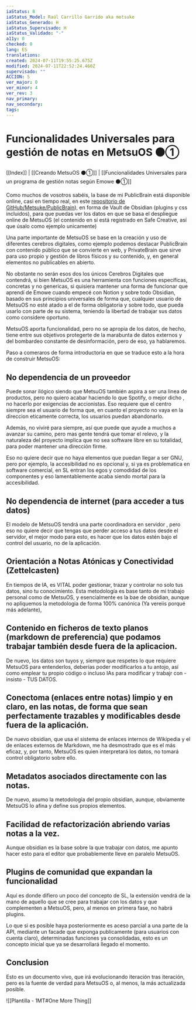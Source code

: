 ```yaml
---
iaStatus: 8
iaStatus_Model: Raúl Carrillo Garrido aka metsuke
iaStatus_Generado: H
iaStatus_Supervisado: H
iaStatus_Validado: "-"
a11y: 0
checked: 0
lang: ES
translations: 
created: 2024-07-11T19:55:25.675Z
modified: 2024-07-11T22:52:24.460Z
supervisado: ""
ACCION: S
ver_major: 0
ver_minor: 4
ver_rev: 3
nav_primary: 
nav_secondary: 
tags:
---
```

# Funcionalidades Universales para gestión de notas en MetsuOS ⚫①

[[Index]] | [[Creando MetsuOS ⚫①]] | [[Funcionalidades Universales para un programa de gestión notas según Emowe  ⚫①]]

Como muchos de vosotros sabéis, la base de mi PublicBrain está disponible online, casi en tiempo real, en este [repositorio de GitHub/Metsuke/PublicBrain](https://github.com/metsuke/23-MetsuOS-PublicBrain)), en forma de Vault de Obsidian (plugins y css incluidos), para que puedas ver los datos en que se basa el despliegue online de MetsuOS (el contenido en sí está registrado en Safe Creative, así que úsalo como ejemplo unicamente)

Una parte importante de MetsuOS se base en la creación y uso de diferentes cerebros digitales, como ejemplo podemos destacar PublicBrain con contenido público que se convierte en web, y PrivateBrain que sirve para uso propio y gestión de libros físicos y su contenido, y, en general elementos no publicables en abierto. 

No obstante no serán esos dos los únicos Cerebros Digitales que contendrá, si bien MetsuOS es una herramienta con funciones específicas, concretas y no genericas, si quisiera mantener una forma de funcionar que aprendí de Emowe cuando empecé con Notion y sobre todo Obsidian, basado en sus principios universales de forma que, cualquier usuario de MetsuOS no esté atado a el de forma obligatoria y sobre todo, que pueda usarlo con parte de su sistema, teniendo la libertad de trabajar sus datos como considere oportuno. 

MetsuOS aporta funcionalidad, pero no se apropia de los datos, de hecho, tiene entre sus objetivos protegerte de la marabunta de datos externos y del bombardeo constante de desinformación, pero de eso, ya hablaremos. 

Paso a comeraros de forma introductoria en que se traduce esto a la hora de construir MetsuOS:

## No dependencia de un proveedor

Puede sonar ilógico siendo que MetsuOS también aspira a ser una linea de productos, pero no quiero acabar haciendo lo que Spotify, o mejor dicho , no hacerlo por exigencias de accionistas. Eso requiere que el centro siempre sea el usuario de forma que, en cuanto el proyecto no vaya en la direccion eticamente correcta, los usuarios puedan abandonarlo.

Además, no viviré para siempre, así que puede que ayude a muchos a avanzar su camino, pero mas gente tendrá que tomar el relevo, y la naturaleza del proyecto implica que no sea software libre en su totalidad, para poder mantener una dirección firme.

Eso no quiere decir que no haya elementos que puedan llegar a ser GNU, pero por ejemplo, la accesibilidad no es opcional y, si ya es problematica en software comercial, en SL entran los egos y comodidad de los componentes y eso lamentablemente acaba siendo mortal para la accesibilidad.

## No dependencia de internet (para acceder a tus datos)

El modelo de MetsuOS tendrá una parte coordinadora en servidor , pero eso no quiere decir que tengas que perder acceso a tus datos desde el servidor, el mejor modo para esto, es hacer que los datos estén bajo el control del usuario, no de la aplicación. 

## Orientación a Notas Atónicas y Conectividad (Zettelcasten)

En tiempos de IA, es VITAL poder gestionar, trazar y controlar no solo tus datos, sino tu conocimiento. Esta metodología es base tanto de mi trabajo personal como de MetsuOS, y esencialmente es la bae de obsidian, aunque no apliquemos la metodologia de forma 100% canónica (Ya vereiis porqué más adelante),

## Contenido en ficheros de texto planos (markdown de preferencia) que podamos trabajar también desde fuera de la aplicacion.

De nuevo, los datos son tuyos y, siempre que respetes lo que requiere MetsuOS para entenderlos, deberías poder modificarlos a tu antojo, así como emplear tu propio código o incluso IAs para modificar y trabajr con - insisto - TUS DATOS.

## Conectoma (enlaces entre notas) limpio y en claro, en las notas, de forma que sean perfectamente trazables y modificables desde fuera de la aplicación.

De nuevo obsidian, que usa el sistema de enlaces internos de Wikipedia y el de enlaces externos de Markdown, me ha desmostrado que es el más eficaz, y, por tanto, MetsuOS es quien interpretará los datos, no tomará control obligatorio sobre ello.
## Metadatos asociados directamente con las notas.

De nuevo, asumo la metodología del propio obsidian, aunque, obviamente MetsuOS lo afina y define sus propios elementos.

## Facilidad de refactorización abriendo varias notas a la vez.

Aunque obsidian es la base sobre la que trabajar con datos, me apunto hacer esto para el editor que probablemente lleve en paralelo MetsuOS.

## Plugins de comunidad que expandan la funcionalidad

Aquí es donde difiero un poco del concepto de SL, la extensión vendrá de la mano de aquello que se cree para trabajar con los datos y que complementen a MetsuOS, pero, al menos en primera fase, no habrá plugins.

Lo que si es posible haya posteriormente es aceso parcial a una parte de la API, mediante un facade que exponga publicamente (para usuarios con cuenta claro), determinadas funciones ya consolidadas, esto es un concepto inicial que ya se desarrollará llegado el momento.

## Conclusion

Esto es un documento vivo, que irá evolucionando iteración tras iteración, pero es la fuente de verdad para MetsuOS o, al menos, la más actualizada posible.

![[Plantilla - 1MT#One More Thing]]